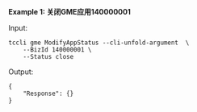 **Example 1: 关闭GME应用140000001**



Input: 

```
tccli gme ModifyAppStatus --cli-unfold-argument  \
    --BizId 140000001 \
    --Status close
```

Output: 
```
{
    "Response": {}
}
```

